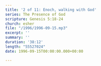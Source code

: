 ```yaml
---
title: '2 of 11: Enoch, walking with God'
series: The Presence of God
scripture: Genesis 5:18-24
church: esher
file: "/1996/1996-09-15.mp3"
excerpt: ''
summary: ''
duration: '38:12'
length: "55527024"
date: 1996-09-15T00:00:00.000+00:00

---
```

